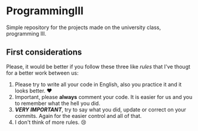 # ProgrammingIII

Simple repository for the projects made on the university class, programming III.

## First considerations

Please, it would be better if you follow these three like _rules_ that I've thougt for a better work between us:

1. Please try to write all your code in English, also you practice it and it looks better. :heart:
2. Important, please **always** comment your code. It is easier for us and you to remember what the hell you did.
3. **_VERY IMPORTANT_**, try to say what you did, update or correct on your commits. Again for the easier control and all of that.
4. I don't think of more rules. :cry:
